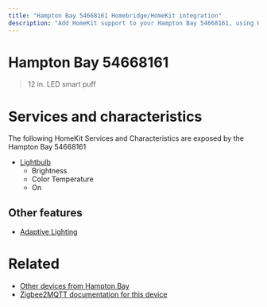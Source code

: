 ```yaml
---
title: "Hampton Bay 54668161 Homebridge/HomeKit integration"
description: "Add HomeKit support to your Hampton Bay 54668161, using Homebridge, Zigbee2MQTT and homebridge-z2m."
---
```

<!---
This file has been GENERATED using src/docgen/docgen.ts
DO NOT EDIT THIS FILE MANUALLY!
-->
# Hampton Bay 54668161
> 12 in. LED smart puff


# Services and characteristics
The following HomeKit Services and Characteristics are exposed by
the Hampton Bay 54668161

* [Lightbulb](../../light.md)
  * Brightness
  * Color Temperature
  * On

## Other features
* [Adaptive Lighting](../../light.md)

# Related
* [Other devices from Hampton Bay](../index.md#hampton_bay)
* [Zigbee2MQTT documentation for this device](https://www.zigbee2mqtt.io/devices/54668161.html)